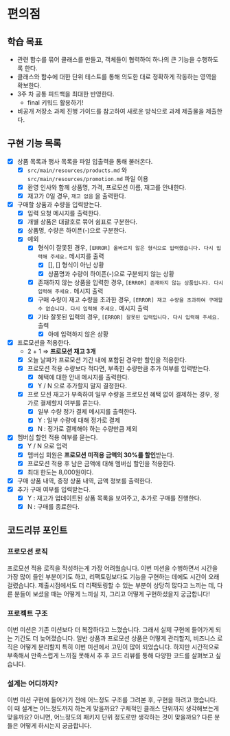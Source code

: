 # 편의점

## 학습 목표
- 관련 함수를 묶어 클래스를 만들고, 객체들이 협력하여 하나의 큰 기능을 수행하도록 한다.
- 클래스와 함수에 대한 단위 테스트를 통해 의도한 대로 정확하게 작동하는 영역을 확보한다.
- 3주 차 공통 피드백을 최대한 반영한다.
    - final 키워드 활용하기!
- 비공개 저장소 과제 진행 가이드를 참고하여 새로운 방식으로 과제 제출물을 제출한다.

## 구현 기능 목록
- [x]  상품 목록과 행사 목록을 파일 입출력을 통해 불러온다.
    - [x]  `src/main/resources/products.md` 와 `src/main/resources/promotion.md` 파일 이용
    - [x]  환영 인사와 함께 상품명, 가격, 프로모션 이름, 재고를 안내한다.
    - [x]  재고가 0일 경우, `재고 없음` 을 출력한다.
- [x]  구매할 상품과 수량을 입력받는다.
    - [x]  입력 요청 메시지를 출력한다.
    - [x]  개별 상품은 대괄호로 묶어 쉼표로 구분한다.
    - [x]  상품명, 수량은 하이픈(-)으로 구분한다.
    - [x]  예외
        - [x]  형식이 잘못된 경우, `[ERROR] 올바르지 않은 형식으로 입력했습니다. 다시 입력해 주세요.` 메시지를 출력
            - [x]  [], [] 형식이 아닌 상황
            - [x]  상품명과 수량이 하이픈(-)으로 구분되지 않는 상황
        - [x]  존재하지 않는 상품을 입력한 경우, `[ERROR] 존재하지 않는 상품입니다. 다시 입력해 주세요.` 메시지 출력
        - [x]  구매 수량이 재고 수량을 초과한 경우, `[ERROR] 재고 수량을 초과하여 구매할 수 없습니다. 다시 입력해 주세요.` 메시지 출력
        - [x]  기타 잘못된 입력의 경우, `[ERROR] 잘못된 입력입니다. 다시 입력해 주세요.` 출력
            - [x]  아예 입력하지 않은 상황
- [x]  프로모션을 적용한다.
    - 2 + 1 ⇒ **프로모션 재고 3개**
    - [x]  오늘 날짜가 프로모션 기간 내에 포함된 경우만 할인을 적용한다.
    - [x]  프로모션 적용 수량보다 적다면, 부족한 수량만큼 추가 여부를 입력받는다.
        - [x]  혜택에 대한 안내 메시지를 출력한다.
        - [x]  Y / N 으로 추가할지 말지 결정한다.
    - [x]  프로 모션 재고가 부족하여 일부 수량을 프로모션 혜택 없이 결제하는 경우, 정가로 결제할지 여부를 묻는다.
        - [x]  일부 수량 정가 결제 메시지를 출력한다.
        - [x]  Y : 일부 수량에 대해 정가로 결제
        - [x]  N : 정가로 결제해야 하는 수량만큼 제외
- [x]  멤버십 할인 적용 여부를 묻는다.
    - [x]  Y / N 으로 입력
    - [x]  멤버십 회원은 **프로모션 미적용 금액의 30%를 할인**받는다.
    - [x]  프로모션 적용 후 남은 금액에 대해 멤버십 할인을 적용한다.
    - [x]  최대 한도는 8,000원이다.
- [x]  구매 상품 내역, 증정 상품 내역, 금액 정보를 출력한다.
- [x]  추가 구매 여부를 입력받는다.
    - [x]  Y : 재고가 업데이트된 상품 목록을 보여주고, 추가로 구매를 진행한다.
    - [x]  N : 구매를 종료한다.

## 코드리뷰 포인트
### 프로모션 로직
프로모션 적용 로직을 작성하는게 가장 어려웠습니다. 이번 미션을 수행하면서 시간을 가장 많이 들인 부분이기도 하고, 리팩토링보다도
기능을 구현하는 데에도 시간이 오래 걸렸습니다. 제출시점에서도 더 리팩토링할 수 있는 부분이 상당히 많다고 느끼는 데, 다른 분들이 보셨을 때는
어떻게 느끼실 지, 그리고 어떻게 구현하셨을지 궁금합니다!

### 프로젝트 구조
이번 미션은 기존 미션보다 더 복잡하다고 느꼈습니다. 그래서 실제 구현에 들어가게 되는 기간도 더 늦어졌습니다. 일반 상품과 프로모션 상품은 어떻게 관리할지,
비즈니스 로직은 어떻게 분리할지 특히 이번 미션에서 고민이 많이 되었습니다. 하지만 시간적으로 부족해서 만족스럽게 느끼질 못해서 추 후 코드 리뷰를 통해
다양한 코드를 살펴보고 싶습니다.

### 설계는 어디까지?
이번 미션 구현에 들어가기 전에 어느정도 구조를 그려본 후, 구현을 하려고 했습니다. 이 때 설계는 어느정도까지 하는게 맞을까요? 구체적인 클래스 단위까지
생각해보는게 맞을까요? 아니면, 어느정도의 패키지 단위 정도로만 생각하는 것이 맞을까요? 다른 분들은 어떻게 하시는지 궁금합니다.
